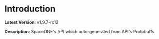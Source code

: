 # Introduction

**Latest Version**: v1.9.7-rc12


**Description**: SpaceONE's API which auto-generated from API's Protobuffs


